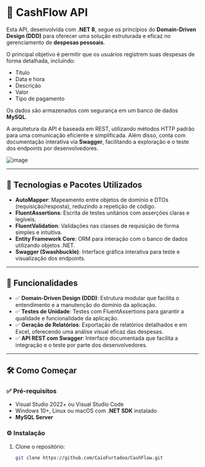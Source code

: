 # 💸 CashFlow API

Esta API, desenvolvida com **.NET 8**, segue os princípios do **Domain-Driven Design (DDD)** para oferecer uma solução estruturada e eficaz no gerenciamento de **despesas pessoais**.

O principal objetivo é permitir que os usuários registrem suas despesas de forma detalhada, incluindo:

- Título  
- Data e hora  
- Descrição  
- Valor  
- Tipo de pagamento  

Os dados são armazenados com segurança em um banco de dados **MySQL**.

A arquitetura da API é baseada em REST, utilizando métodos HTTP padrão para uma comunicação eficiente e simplificada. Além disso, conta com documentação interativa via **Swagger**, facilitando a exploração e o teste dos endpoints por desenvolvedores.


![image](https://github.com/user-attachments/assets/492e6360-13b4-47cc-a043-e939abe419c4)


---

## 🧰 Tecnologias e Pacotes Utilizados

- **AutoMapper**: Mapeamento entre objetos de domínio e DTOs (requisição/resposta), reduzindo a repetição de código.
- **FluentAssertions**: Escrita de testes unitários com asserções claras e legíveis.
- **FluentValidation**: Validações nas classes de requisição de forma simples e intuitiva.
- **Entity Framework Core**: ORM para interação com o banco de dados utilizando objetos .NET.
- **Swagger (Swashbuckle)**: Interface gráfica interativa para teste e visualização dos endpoints.

---

## 🚀 Funcionalidades

- ✅ **Domain-Driven Design (DDD)**: Estrutura modular que facilita o entendimento e a manutenção do domínio da aplicação.
- ✅ **Testes de Unidade**: Testes com FluentAssertions para garantir a qualidade e funcionalidade da aplicação.
- ✅ **Geração de Relatórios**: Exportação de relatórios detalhados e em Excel, oferecendo uma análise visual eficaz das despesas.
- ✅ **API REST com Swagger**: Interface documentada que facilita a integração e o teste por parte dos desenvolvedores.

---

## 🛠️ Como Começar

### ✅ Pré-requisitos

- Visual Studio 2022+ ou Visual Studio Code  
- Windows 10+, Linux ou macOS com **.NET SDK** instalado  
- **MySQL Server**

### ⚙️ Instalação

1. Clone o repositório:
   ```bash
   git clone https://github.com/CaioFurtadoo/CashFlow.git
